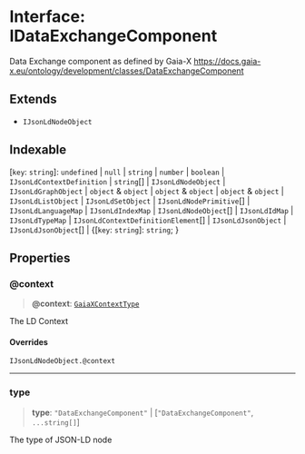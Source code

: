 # Interface: IDataExchangeComponent

Data Exchange component as defined by Gaia-X
https://docs.gaia-x.eu/ontology/development/classes/DataExchangeComponent

## Extends

- `IJsonLdNodeObject`

## Indexable

\[`key`: `string`\]: `undefined` \| `null` \| `string` \| `number` \| `boolean` \| `IJsonLdContextDefinition` \| `string`[] \| `IJsonLdNodeObject` \| `IJsonLdGraphObject` \| `object` & `object` \| `object` & `object` \| `object` & `object` \| `IJsonLdListObject` \| `IJsonLdSetObject` \| `IJsonLdNodePrimitive`[] \| `IJsonLdLanguageMap` \| `IJsonLdIndexMap` \| `IJsonLdNodeObject`[] \| `IJsonLdIdMap` \| `IJsonLdTypeMap` \| `IJsonLdContextDefinitionElement`[] \| `IJsonLdJsonObject` \| `IJsonLdJsonObject`[] \| \{\[`key`: `string`\]: `string`; \}

## Properties

### @context

> **@context**: [`GaiaXContextType`](../type-aliases/GaiaXContextType.md)

The LD Context

#### Overrides

`IJsonLdNodeObject.@context`

***

### type

> **type**: `"DataExchangeComponent"` \| \[`"DataExchangeComponent"`, `...string[]`\]

The type of JSON-LD node
